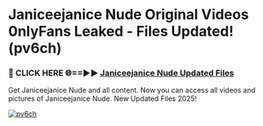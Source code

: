 # Janiceejanice Nude Original Videos 0nlyFans Leaked - Files Updated! (pv6ch)

<h3>🔴 CLICK HERE 🌐==►► <a href="https://tinyurl.com/yrmya6cz" rel="nofollow">Janiceejanice Nude Updated Files</a></h3>

Get Janiceejanice Nude and all content. Now you can access all videos and pictures of Janiceejanice Nude. New Updated Files 2025!

[![pv6ch](https://i.imgur.com/FMdXYCs.gif)](https://tinyurl.com/yrmya6cz)
